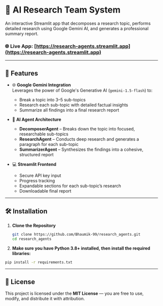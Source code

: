 # 🔬 AI Research Team System

An interactive Streamlit app that decomposes a research topic, performs detailed research using Google Gemini AI, and generates a professional summary report.

### 🌐 Live App: [https://research-agents.streamlit.app](https://research-agents.streamlit.app)

---

## 🚀 Features

- 🌐 **Google Gemini Integration**  
  Leverages the power of Google's Generative AI (`gemini-1.5-flash`) to:
  - Break a topic into 3–5 sub-topics
  - Research each sub-topic with detailed factual insights
  - Summarize all findings into a final research report

- 🧠 **AI Agent Architecture**
  - **DecomposerAgent** – Breaks down the topic into focused, researchable sub-topics
  - **ResearchAgent** – Conducts deep research and generates a paragraph for each sub-topic
  - **SummarizerAgent** – Synthesizes the findings into a cohesive, structured report

- 💻 **Streamlit Frontend**
  - Secure API key input
  - Progress tracking
  - Expandable sections for each sub-topic’s research
  - Downloadable final report

---

## 🛠️ Installation

1. **Clone the Repository**
   ```bash
   git clone https://github.com/Bhaumik-99/research_agents.git
   cd research_agents
   ```


2. **Make sure you have **Python 3.8+** installed, then install the required libraries:**

  ```bash
  pip install -r requirements.txt
  ```

---

## 📄 License

This project is licensed under the **MIT License** — you are free to use, modify, and distribute it with attribution.
